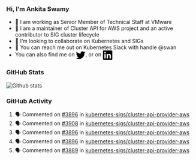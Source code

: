 ### Hi, I’m Ankita Swamy

- 💼 I am working as Senior Member of Technical Staff at VMware
- 👀 I am a maintainer of Cluster API for AWS project and an active contributor to SIG cluster lifecycle
- 💞️ I’m looking to collaborate on Kubernetes and SIGs
- 💬 You can reach me out on Kubernetes Slack with handle @swan
- You can also find me on <a href="https://twitter.com/SwamyAnkita" target="blank"><img align="center" src="https://raw.githubusercontent.com/Ankitasw/Ankitasw/master/svg/twitter.svg" alt="Ankitasw" height="25" width="25" color="#1DA1f2" /></a>, or on <a href="https://www.linkedin.com/in/Ankitaswamy/" target="blank"><img align="center" src="https://raw.githubusercontent.com/Ankitasw/Ankitasw/master/svg/linkedin.svg" alt="Ankitasw" height="25" width="25" /></a>

### GitHub Stats
![Github stats](https://github-readme-stats.vercel.app/api?username=Ankitasw&count_private=true&show_icons=true&theme=tokyonight)

### GitHub Activity 
<!--START_SECTION:activity-->
1. 🗣 Commented on [#3896](https://github.com/kubernetes-sigs/cluster-api-provider-aws/issues/3896) in [kubernetes-sigs/cluster-api-provider-aws](https://github.com/kubernetes-sigs/cluster-api-provider-aws)
2. 🗣 Commented on [#3908](https://github.com/kubernetes-sigs/cluster-api-provider-aws/issues/3908) in [kubernetes-sigs/cluster-api-provider-aws](https://github.com/kubernetes-sigs/cluster-api-provider-aws)
3. 🗣 Commented on [#3896](https://github.com/kubernetes-sigs/cluster-api-provider-aws/issues/3896) in [kubernetes-sigs/cluster-api-provider-aws](https://github.com/kubernetes-sigs/cluster-api-provider-aws)
4. 🗣 Commented on [#3896](https://github.com/kubernetes-sigs/cluster-api-provider-aws/issues/3896) in [kubernetes-sigs/cluster-api-provider-aws](https://github.com/kubernetes-sigs/cluster-api-provider-aws)
5. 🗣 Commented on [#3889](https://github.com/kubernetes-sigs/cluster-api-provider-aws/issues/3889) in [kubernetes-sigs/cluster-api-provider-aws](https://github.com/kubernetes-sigs/cluster-api-provider-aws)
<!--END_SECTION:activity-->
